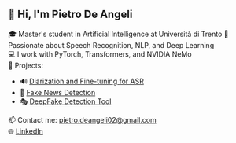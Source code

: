 ## 👋 Hi, I'm Pietro De Angeli

🎓 Master's student in Artificial Intelligence at Università di Trento
🧠 Passionate about Speech Recognition, NLP, and Deep Learning  
💻 I work with PyTorch, Transformers, and NVIDIA NeMo  
📂 Projects:  
- 🔊 [Diarization and Fine-tuning for ASR](https://github.com/pietroDeAngeli/Diarization_and_Finetuning-NVIDIA_Nemo)  
- 📰 [Fake News Detection](https://github.com/pietroDeAngeli/FakeNews_detection_project)
- 🎭 [DeepFake Detection Tool](https://github.com/pietroDeAngeli/DeepFake-Detection)

📫 Contact me: pietro.deangeli02@gmail.com  
🌐 [LinkedIn](https://www.linkedin.com/in/pietrodeangeli)
